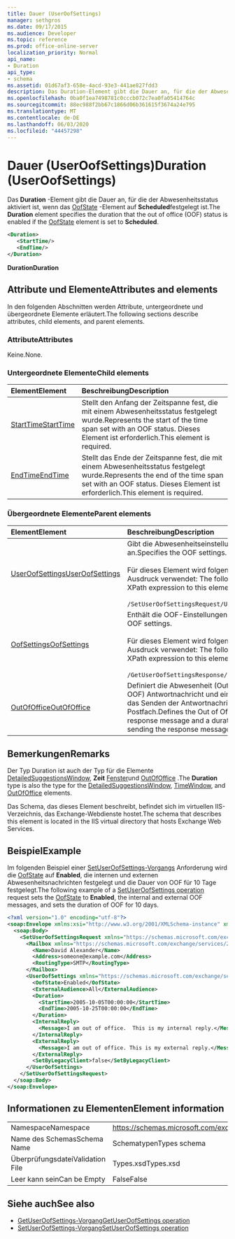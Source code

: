 ```yaml
---
title: Dauer (UserOofSettings)
manager: sethgros
ms.date: 09/17/2015
ms.audience: Developer
ms.topic: reference
ms.prod: office-online-server
localization_priority: Normal
api_name:
- Duration
api_type:
- schema
ms.assetid: 01d67af3-658e-4acd-93e3-441ae827fdd3
description: Das Duration-Element gibt die Dauer an, für die der Abwesenheitsstatus aktiviert ist, wenn das OofState-Element auf Scheduled festgelegt ist.
ms.openlocfilehash: 0ba0f1ea7498781c0cccb072c7ea0fa05414764c
ms.sourcegitcommit: 88ec988f2bb67c1866d06b361615f3674a24e795
ms.translationtype: MT
ms.contentlocale: de-DE
ms.lasthandoff: 06/03/2020
ms.locfileid: "44457298"
---
```

# <a name="duration-useroofsettings"></a><span data-ttu-id="723ed-103">Dauer (UserOofSettings)</span><span class="sxs-lookup"><span data-stu-id="723ed-103">Duration (UserOofSettings)</span></span>

<span data-ttu-id="723ed-104">Das **Duration** -Element gibt die Dauer an, für die der Abwesenheitsstatus aktiviert ist, wenn das [OofState](oofstate.md) -Element auf **Scheduled**festgelegt ist.</span><span class="sxs-lookup"><span data-stu-id="723ed-104">The **Duration** element specifies the duration that the out of office (OOF) status is enabled if the [OofState](oofstate.md) element is set to **Scheduled**.</span></span>
  
```XML
<Duration>
   <StartTime/>
   <EndTime/> 
</Duration>
```

 <span data-ttu-id="723ed-105">**Duration**</span><span class="sxs-lookup"><span data-stu-id="723ed-105">**Duration**</span></span>
## <a name="attributes-and-elements"></a><span data-ttu-id="723ed-106">Attribute und Elemente</span><span class="sxs-lookup"><span data-stu-id="723ed-106">Attributes and elements</span></span>

<span data-ttu-id="723ed-107">In den folgenden Abschnitten werden Attribute, untergeordnete und übergeordnete Elemente erläutert.</span><span class="sxs-lookup"><span data-stu-id="723ed-107">The following sections describe attributes, child elements, and parent elements.</span></span>
  
### <a name="attributes"></a><span data-ttu-id="723ed-108">Attribute</span><span class="sxs-lookup"><span data-stu-id="723ed-108">Attributes</span></span>

<span data-ttu-id="723ed-109">Keine.</span><span class="sxs-lookup"><span data-stu-id="723ed-109">None.</span></span>
  
### <a name="child-elements"></a><span data-ttu-id="723ed-110">Untergeordnete Elemente</span><span class="sxs-lookup"><span data-stu-id="723ed-110">Child elements</span></span>

|<span data-ttu-id="723ed-111">**Element**</span><span class="sxs-lookup"><span data-stu-id="723ed-111">**Element**</span></span>|<span data-ttu-id="723ed-112">**Beschreibung**</span><span class="sxs-lookup"><span data-stu-id="723ed-112">**Description**</span></span>|
|:-----|:-----|
|[<span data-ttu-id="723ed-113">StartTime</span><span class="sxs-lookup"><span data-stu-id="723ed-113">StartTime</span></span>](starttime.md) <br/> |<span data-ttu-id="723ed-114">Stellt den Anfang der Zeitspanne fest, die mit einem Abwesenheitsstatus festgelegt wurde.</span><span class="sxs-lookup"><span data-stu-id="723ed-114">Represents the start of the time span set with an OOF status.</span></span> <span data-ttu-id="723ed-115">Dieses Element ist erforderlich.</span><span class="sxs-lookup"><span data-stu-id="723ed-115">This element is required.</span></span>  <br/> |
|[<span data-ttu-id="723ed-116">EndTime</span><span class="sxs-lookup"><span data-stu-id="723ed-116">EndTime</span></span>](endtime.md) <br/> |<span data-ttu-id="723ed-117">Stellt das Ende der Zeitspanne fest, die mit einem Abwesenheitsstatus festgelegt wurde.</span><span class="sxs-lookup"><span data-stu-id="723ed-117">Represents the end of the time span set with an OOF status.</span></span> <span data-ttu-id="723ed-118">Dieses Element ist erforderlich.</span><span class="sxs-lookup"><span data-stu-id="723ed-118">This element is required.</span></span>  <br/> |
   
### <a name="parent-elements"></a><span data-ttu-id="723ed-119">Übergeordnete Elemente</span><span class="sxs-lookup"><span data-stu-id="723ed-119">Parent elements</span></span>

|<span data-ttu-id="723ed-120">**Element**</span><span class="sxs-lookup"><span data-stu-id="723ed-120">**Element**</span></span>|<span data-ttu-id="723ed-121">**Beschreibung**</span><span class="sxs-lookup"><span data-stu-id="723ed-121">**Description**</span></span>|
|:-----|:-----|
|[<span data-ttu-id="723ed-122">UserOofSettings</span><span class="sxs-lookup"><span data-stu-id="723ed-122">UserOofSettings</span></span>](useroofsettings.md) <br/> |<span data-ttu-id="723ed-123">Gibt die Abwesenheitseinstellungen an.</span><span class="sxs-lookup"><span data-stu-id="723ed-123">Specifies the OOF settings.</span></span>  <br/><br/><span data-ttu-id="723ed-124">Für dieses Element wird folgender XPath-Ausdruck verwendet: </span><span class="sxs-lookup"><span data-stu-id="723ed-124">The following is the XPath expression to this element:</span></span><br/><br/>`/SetUserOofSettingsRequest/UserOofSettings` <br/> |
|[<span data-ttu-id="723ed-125">OofSettings</span><span class="sxs-lookup"><span data-stu-id="723ed-125">OofSettings</span></span>](oofsettings.md) <br/> |<span data-ttu-id="723ed-126">Enthält die OOF-Einstellungen.</span><span class="sxs-lookup"><span data-stu-id="723ed-126">Contains the OOF settings.</span></span><br/><br/><span data-ttu-id="723ed-127">Für dieses Element wird folgender XPath-Ausdruck verwendet: </span><span class="sxs-lookup"><span data-stu-id="723ed-127">The following is the XPath expression to this element:</span></span><br/><br/>`/GetUserOofSettingsResponse/OofSettings` <br/> |
|[<span data-ttu-id="723ed-128">OutOfOffice</span><span class="sxs-lookup"><span data-stu-id="723ed-128">OutOfOffice</span></span>](outofoffice.md) <br/> |<span data-ttu-id="723ed-129">Definiert die Abwesenheit (Out of Office, OOF) Antwortnachricht und eine Dauer für das Senden der Antwortnachricht für ein Postfach.</span><span class="sxs-lookup"><span data-stu-id="723ed-129">Defines the Out of Office (OOF) response message and a duration time for sending the response message for a mailbox.</span></span>  <br/> |
   
## <a name="remarks"></a><span data-ttu-id="723ed-130">Bemerkungen</span><span class="sxs-lookup"><span data-stu-id="723ed-130">Remarks</span></span>

<span data-ttu-id="723ed-131">Der Typ Duration ist auch der Typ für die Elemente [DetailedSuggestionsWindow](detailedsuggestionswindow.md), **Zeit** [Fenster](timewindow.md)und [OutOfOffice](outofoffice.md) .</span><span class="sxs-lookup"><span data-stu-id="723ed-131">The **Duration** type is also the type for the [DetailedSuggestionsWindow](detailedsuggestionswindow.md), [TimeWindow](timewindow.md), and [OutOfOffice](outofoffice.md) elements.</span></span> 
  
<span data-ttu-id="723ed-132">Das Schema, das dieses Element beschreibt, befindet sich im virtuellen IIS-Verzeichnis, das Exchange-Webdienste hostet.</span><span class="sxs-lookup"><span data-stu-id="723ed-132">The schema that describes this element is located in the IIS virtual directory that hosts Exchange Web Services.</span></span>
  
## <a name="example"></a><span data-ttu-id="723ed-133">Beispiel</span><span class="sxs-lookup"><span data-stu-id="723ed-133">Example</span></span>

<span data-ttu-id="723ed-134">Im folgenden Beispiel einer [SetUserOofSettings-Vorgangs](setuseroofsettings-operation.md) Anforderung wird die [OofState](oofstate.md) auf **Enabled**, die internen und externen Abwesenheitsnachrichten festgelegt und die Dauer von OOF für 10 Tage festgelegt.</span><span class="sxs-lookup"><span data-stu-id="723ed-134">The following example of a [SetUserOofSettings operation](setuseroofsettings-operation.md) request sets the [OofState](oofstate.md) to **Enabled**, the internal and external OOF messages, and sets the duration of OOF for 10 days.</span></span>
  
```XML
<?xml version="1.0" encoding="utf-8"?>
<soap:Envelope xmlns:xsi="http://www.w3.org/2001/XMLSchema-instance" xmlns:xsd="http://www.w3.org/2001/XMLSchema" xmlns:soap="http://schemas.xmlsoap.org/soap/envelope/">
  <soap:Body>
    <SetUserOofSettingsRequest xmlns="https://schemas.microsoft.com/exchange/services/2006/messages">
      <Mailbox xmlns="https://schemas.microsoft.com/exchange/services/2006/types">
        <Name>David Alexander</Name>
        <Address>someone@example.com</Address>
        <RoutingType>SMTP</RoutingType>
      </Mailbox>
      <UserOofSettings xmlns="https://schemas.microsoft.com/exchange/services/2006/types">
        <OofState>Enabled</OofState>
        <ExternalAudience>All</ExternalAudience>
        <Duration>
          <StartTime>2005-10-05T00:00:00</StartTime>
          <EndTime>2005-10-25T00:00:00</EndTime>
        </Duration>
        <InternalReply>
          <Message>I am out of office.  This is my internal reply.</Message>
        </InternalReply>
        <ExternalReply>
          <Message>I am out of office. This is my external reply.</Message>
        </ExternalReply>
        <SetByLegacyClient>false</SetByLegacyClient>
      </UserOofSettings>
    </SetUserOofSettingsRequest>
  </soap:Body>
</soap:Envelope>
```

## <a name="element-information"></a><span data-ttu-id="723ed-135">Informationen zu Elementen</span><span class="sxs-lookup"><span data-stu-id="723ed-135">Element information</span></span>

|||
|:-----|:-----|
|<span data-ttu-id="723ed-136">Namespace</span><span class="sxs-lookup"><span data-stu-id="723ed-136">Namespace</span></span>  <br/> |https://schemas.microsoft.com/exchange/services/2006/types  <br/> |
|<span data-ttu-id="723ed-137">Name des Schemas</span><span class="sxs-lookup"><span data-stu-id="723ed-137">Schema Name</span></span>  <br/> |<span data-ttu-id="723ed-138">Schematypen</span><span class="sxs-lookup"><span data-stu-id="723ed-138">Types schema</span></span>  <br/> |
|<span data-ttu-id="723ed-139">Überprüfungsdatei</span><span class="sxs-lookup"><span data-stu-id="723ed-139">Validation File</span></span>  <br/> |<span data-ttu-id="723ed-140">Types.xsd</span><span class="sxs-lookup"><span data-stu-id="723ed-140">Types.xsd</span></span>  <br/> |
|<span data-ttu-id="723ed-141">Leer kann sein</span><span class="sxs-lookup"><span data-stu-id="723ed-141">Can be Empty</span></span>  <br/> |<span data-ttu-id="723ed-142">False</span><span class="sxs-lookup"><span data-stu-id="723ed-142">False</span></span>  <br/> |
   
## <a name="see-also"></a><span data-ttu-id="723ed-143">Siehe auch</span><span class="sxs-lookup"><span data-stu-id="723ed-143">See also</span></span>

- [<span data-ttu-id="723ed-144">GetUserOofSettings-Vorgang</span><span class="sxs-lookup"><span data-stu-id="723ed-144">GetUserOofSettings operation</span></span>](getuseroofsettings-operation.md)  
- [<span data-ttu-id="723ed-145">SetUserOofSettings-Vorgang</span><span class="sxs-lookup"><span data-stu-id="723ed-145">SetUserOofSettings operation</span></span>](setuseroofsettings-operation.md)

